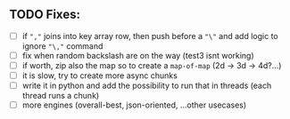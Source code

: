 ## TODO Fixes:
- [ ] if `","` joins into key array row, then push before a `"\"` and add logic to ignore `"\,"` command
- [ ] fix when random backslash are on the way (test3 isnt working)
- [ ] if worth, zip also the map so to create a `map-of-map` (2d -> 3d -> 4d?...)
- [ ] it is slow, try to create more async chunks
- [ ] write it in python and add the possibility to run that in threads (each thread runs a chunk)
- [ ] more engines (overall-best, json-oriented, ...other usecases)